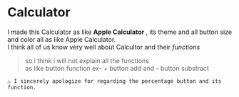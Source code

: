 # Calculator
  
I made this Calculator as like **Apple Calculator** , its theme and all button size and color all as like Apple Calculator.  
I think all of us know very well about Calcultor and their _functions_  
>so i think i will not explain all the functions  
as like button function ex- + button add and - button substract

`⚠️ I sincerely apologize for regarding the percentage button and its function.`